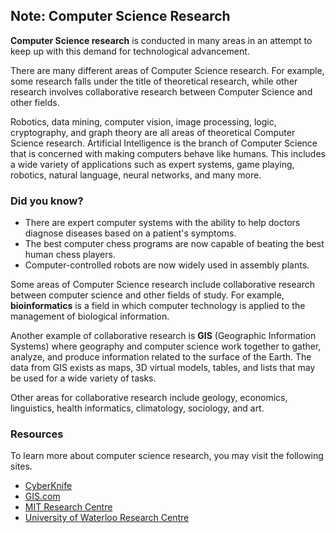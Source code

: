 ## Note: Computer Science Research

**Computer Science research** is conducted in many areas in an attempt to keep up with this demand for technological advancement.

There are many different areas of Computer Science research. For example, some research falls under the title of theoretical research, while other research involves collaborative research between Computer Science and other fields.

Robotics, data mining, computer vision, image processing, logic, cryptography, and graph theory are all areas of theoretical Computer Science research. Artificial Intelligence is the branch of Computer Science that is concerned with making computers behave like humans. This includes a wide variety of applications such as expert systems, game playing, robotics, natural language, neural networks, and many more.


### Did you know?

* There are expert computer systems with the ability to help doctors diagnose diseases based on a patient's symptoms.
* The best computer chess programs are now capable of beating the best human chess players.
* Computer-controlled robots are now widely used in assembly plants.

Some areas of Computer Science research include collaborative research between computer science and other fields of study. For example, **bioinformatics** is a field in which computer technology is applied to the management of biological information.

Another example of collaborative research is **GIS** (Geographic Information Systems) where geography and computer science work together to gather, analyze, and produce information related to the surface of the Earth. The data from GIS exists as maps, 3D virtual models, tables, and lists that may be used for a wide variety of tasks.

Other areas for collaborative research include geology, economics, linguistics, health informatics, climatology, sociology, and art.


### Resources

To learn more about computer science research, you may visit the following sites.
* [CyberKnife](http://www.cyberknife.com/)
* [GIS.com](http://www.esri.com/what-is-gis)
* [MIT Research Centre](https://www.csail.mit.edu/research)
* [University of Waterloo Research Centre](https://uwaterloo.ca/research/)
